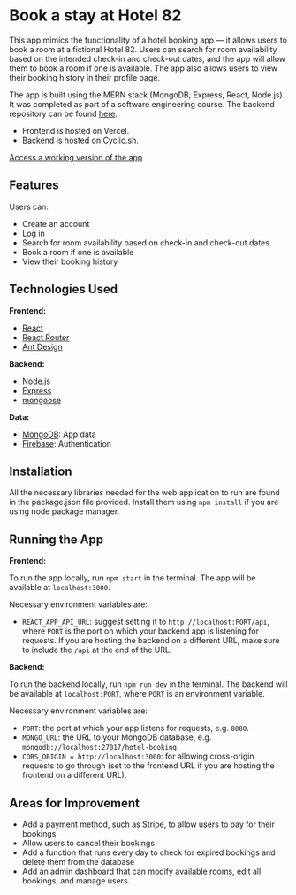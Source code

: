 # Book a stay at Hotel 82

This app mimics the functionality of a hotel booking app — it allows users to book a room at a fictional Hotel 82. Users can search for room availability based on the intended check-in and check-out dates, and the app will allow them to book a room if one is available. The app also allows users to view their booking history in their profile page.

The app is built using the MERN stack (MongoDB, Express, React, Node.js). It was completed as part of a software engineering course. The backend repository can be found [here](https://github.com/darricheng/mern-stack-backend).

- Frontend is hosted on Vercel.
- Backend is hosted on Cyclic.sh.

[Access a working version of the app](https://hotel-room-booking-app.vercel.app/)

## Features

Users can:

- Create an account
- Log in
- Search for room availability based on check-in and check-out dates
- Book a room if one is available
- View their booking history

## Technologies Used

**Frontend:**

- [React](https://reactjs.org/)
- [React Router](https://reactrouter.com/en/main)
- [Ant Design](https://ant.design/)

**Backend:**

- [Node.js](https://nodejs.org/en/)
- [Express](https://expressjs.com/)
- [mongoose](https://mongoosejs.com/)

**Data:**

- [MongoDB](https://www.mongodb.com/): App data
- [Firebase](https://firebase.google.com/): Authentication

## Installation

All the necessary libraries needed for the web application to run are found in the package.json file provided. Install them using `npm install` if you are using node package manager.

## Running the App

**Frontend:**

To run the app locally, run `npm start` in the terminal. The app will be available at `localhost:3000`.

Necessary environment variables are:

- `REACT_APP_API_URL`: suggest setting it to `http://localhost:PORT/api`, where `PORT` is the port on which your backend app is listening for requests. If you are hosting the backend on a different URL, make sure to include the `/api` at the end of the URL.

**Backend:**

To run the backend locally, run `npm run dev` in the terminal. The backend will be available at `localhost:PORT`, where `PORT` is an environment variable.

Necessary environment variables are:

- `PORT`: the port at which your app listens for requests, e.g. `8080`.
- `MONGO_URL`: the URL to your MongoDB database, e.g. `mongodb://localhost:27017/hotel-booking`.
- `CORS_ORIGIN = http://localhost:3000`: for allowing cross-origin requests to go through (set to the frontend URL if you are hosting the frontend on a different URL).

## Areas for Improvement

- Add a payment method, such as Stripe, to allow users to pay for their bookings
- Allow users to cancel their bookings
- Add a function that runs every day to check for expired bookings and delete them from the database
- Add an admin dashboard that can modify available rooms, edit all bookings, and manage users.
